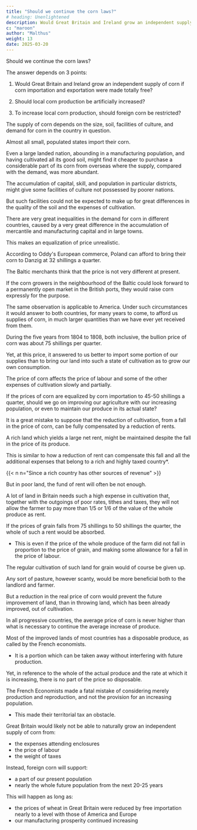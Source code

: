 ```yaml
---
title: "Should we continue the corn laws?"
# heading: Unenlightened
description: Would Great Britain and Ireland grow an independent supply of corn if corn importation and exportation were made totally free?
c: "maroon"
author: "Malthus"
weight: 13
date: 2025-03-20
---
```



Should we continue the corn laws?

The answer depends on 3 points:

1. Would Great Britain and Ireland grow an independent supply of corn if corn importation and exportation were made totally free?

2. Should local corn production be artificially increased?

 <!-- be really desirable? -->

<!-- Secondly, Whether an independent supply, if it do not come naturally, is an object , and one which justifies the interference of the legislature. -->

3.  To increase local corn production, should foreign corn be restricted?

<!-- by what sacrifices, are restrictions upon importation adapted to attain the end in view. -->


<!-- Of the first point, it may be observed, that it cannot, in the nature of things, be determined by general principles, but  -->


The supply of corn depends on the size, soil, facilities of culture, and demand for corn in the country in question. 

Almost all small, populated states import their corn.

Even a large landed nation, abounding in a manufacturing population, and having cultivated all its good soil, might find it cheaper to purchase a considerable part of its corn from overseas where the supply, compared with the demand, was more abundant. 

<!-- If the intercourse between the different parts of Europe were perfectly easy and perfectly free, it would be by no means natural that one country should be employing a great capital in the cultivation of poor lands, while at no great distance, lands comparatively rich were lying very ill cultivated, from the want of an effectual demand. The progress of agricultural improvement ought naturally to proceed more equably.  -->

The accumulation of capital, skill, and population in particular districts, might give some facilities of culture not possessed by poorer nations.

But such facilities could not be expected to make up for great differences in the quality of the soil and the expenses of cultivation. 

There are very great inequalities in the demand for corn in different countries, caused by a very great difference in the accumulation of mercantile and manufacturing capital and in large towns.

This makes an equalization of price unrealistic.

 <!-- could take place, without the transfer of a part of the general supply of Europe, from places where the demand was comparatively deficient, to those where it was comparatively excessive. -->


According to Oddy's European commerce, Poland can afford to bring their corn to Danzig at 32 shillings a quarter. 

The Baltic merchants think that the price is not very different at present.

If the corn growers in the neighbourhood of the Baltic could look forward to a permanently open market in the British ports, they would raise corn expressly for the purpose. 

The same observation is applicable to America. Under such circumstances it would answer to both countries, for many years to come, to afford us supplies of corn, in much larger quantities than we have ever yet received from them.

During the five years from 1804 to 1808, both inclusive, the bullion price of corn was about 75 shillings per quarter.

Yet, at this price, it answered to us better to import some portion of our supplies than to bring our land into such a state of cultivation as to grow our own consumption. 

 
The price of corn affects the price of labour and some of the other expenses of cultivation slowly and partially.


If the prices of corn are equalized by corn importation to 45-50 shillings a quarter, should we go on improving our agriculture with our increasing population, or even to maintain our produce in its actual state?

It is a great mistake to suppose that the reduction of cultivation, from a fall in the price of corn, can be fully compensated by a reduction of rents. 

A rich land which yields a large net rent, might be maintained despite the fall in the price of its produce.

This is similar to how a reduction of rent can compensate this fall and all the additional expenses that belong to a rich and highly taxed country*.

{{< n n="Since a rich country has other sources of revenue" >}}

But in poor land, the fund of rent will often be not enough.

A lot of land in Britain needs such a high expense in cultivation that, together with the outgoings of poor rates, tithes and taxes, they will not allow the farmer to pay more than 1/5 or 1/6 of the value of the whole produce as rent. 

If the prices of grain falls from 75 shillings to 50 shillings the quarter, the whole of such a rent would be absorbed.
- This is even if the price of the whole produce of the farm did not fall in proportion to the price of grain, and making some allowance for a fall in the price of labour.

The regular cultivation of such land for grain would of course be given up. 

Any sort of pasture, however scanty, would be more beneficial both to the landlord and farmer.

But a reduction in the real price of corn would prevent the future improvement of land, than in throwing land, which has been already improved, out of cultivation.

In all progressive countries, the average price of corn is never higher than what is necessary to continue the average increase of produce.

Most of the improved lands of most countries has a disposable produce, as called by the French economists.
- It is a portion which can be taken away without interfering with future production.

Yet, in reference to the whole of the actual produce and the rate at which it is increasing, there is no part of the price so disposable.

<!-- In the employment of fresh capital upon the land to provide for the wants of an increasing population, whether this fresh capital be employed in bringing more land under the plough or in improving land already in cultivation, the main question always depends upon the expected returns of this capital.

 and no part of the gross profits can be diminished without diminishing the motive to this mode of employing it. 

Every diminution of price not fully and immediately balanced by a proportionate fall in all the necessary expenses of a farm, every tax on the land, every tax on farming stock, every tax on the necessaries of farmers, will tell in the computation; and 

if, after all these outgoings are allowed for, the price of the produce will not leave a fair remuneration for the capital employed, according to the general rate of profits and a rent at least equal to the rent of the land in its former state, no sufficient motive can exist to undertake the projected improvement. -->


The French Economists made a fatal mistake of considering merely production and reproduction, and not the provision for an increasing population.
- This made their territorial tax an obstacle.

<!-- would have raised the most formidable obstacles. -->

<!-- On the whole then considering the present accumulation of manufacturing population in this country, compared with any other in Europe,  -->

Great Britain would likely not be able to naturally grow an independent supply of corn from:
- the expenses attending enclosures
- the price of labour
- the weight of taxes

<!-- , few things seem less probable, than that  -->


Instead, foreign corn will support:
- a part of our present population
- nearly the whole future population from the next 20-25 years

This will happen as long as:
- the prices of wheat in Great Britain were reduced by free importation nearly to a level with those of America and Europe
- our manufacturing prosperity continued increasing

